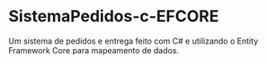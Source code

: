 # SistemaPedidos-c-EFCORE
Um sistema de pedidos e entrega feito com C# e utilizando o Entity Framework Core para mapeamento de dados.
